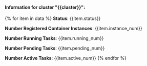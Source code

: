 #### Information for cluster "{{cluster}}":
{% for item in data %}
**Status**: {{item.status}}

**Number Registered Container Instances**: {{item.instance_num}}

**Number Running Tasks**: {{item.running_num}}

**Number Pending Tasks**: {{item.pending_num}}

**Number Active Tasks**: {{item.active_num}}
{% endfor %}

